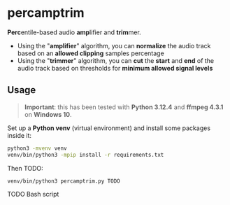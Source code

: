 # percamptrim

**Perc**entile-based audio **amp**lifier and **trim**mer.

- Using the "**amplifier**" algorithm, you can **normalize** the audio track based on an **allowed clipping** samples percentage
- Using the "**trimmer**" algorithm, you can **cut** the **start** and **end** of the audio track based on thresholds for **minimum allowed signal levels**

## Usage

> **Important**: this has been tested with **Python 3.12.4** and **ffmpeg 4.3.1** on **Windows 10**.

Set up a **Python venv** (virtual environment) and install some packages inside it:

```bash
python3 -mvenv venv
venv/bin/python3 -mpip install -r requirements.txt
```

Then TODO:

```bash
venv/bin/python3 percamptrim.py TODO
```

TODO Bash script
